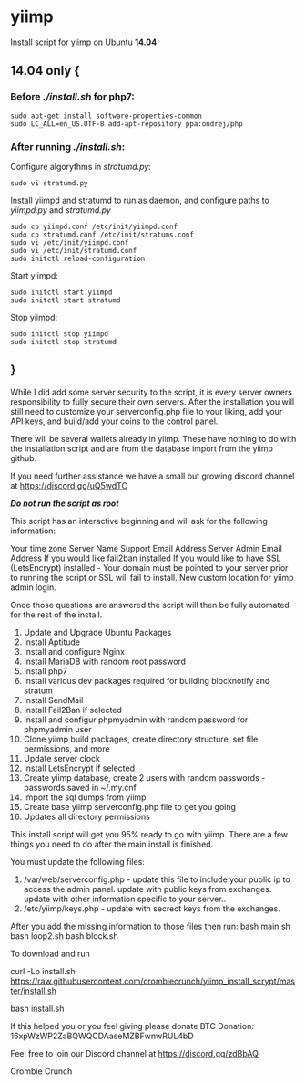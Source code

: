 # yiimp
Install script for yiimp on Ubuntu **14.04**

## 14.04 only {

### Before  *./install.sh* for php7:

	sudo apt-get install software-properties-common
	sudo LC_ALL=en_US.UTF-8 add-apt-repository ppa:ondrej/php

### After running *./install.sh*:

Configure algorythms in *stratumd.py*:

	sudo vi stratumd.py

Install yiimpd and stratumd to run as daemon, and configure paths to *yiimpd.py* and *stratumd.py* 

	sudo cp yiimpd.conf /etc/init/yiimpd.conf
	sudo cp stratumd.conf /etc/init/stratums.conf
	sudo vi /etc/init/yiimpd.conf
	sudo vi /etc/init/stratumd.conf
	sudo initctl reload-configuration

Start yiimpd:

	sudo initctl start yiimpd
	sudo initctl start stratumd

Stop yiimpd:

	sudo initctl stop yiimpd
	sudo initctl stop stratumd

## } 

While I did add some server security to the script, it is every server owners responsibility to fully secure their own servers. After the installation you will still need to customize your serverconfig.php file to your liking, add your API keys, and build/add your coins to the control panel. 

There will be several wallets already in yiimp. These have nothing to do with the installation script and are from the database import from the yiimp github. 

If you need further assistance we have a small but growing discord channel at https://discord.gg/uQ5wdTC 

*****Do not run the script as root*****

This script has an interactive beginning and will ask for the following information:

Your time zone
Server Name 
Support Email Address
Server Admin Email Address
If you would like fail2ban installed
If you would like to have SSL (LetsEncrypt) installed - Your domain must be pointed to your server prior to running the script or SSL will fail to install. 
New custom location for yiimp admin login. 

Once those questions are answered the script will then be fully automated for the rest of the install. 

1. Update and Upgrade Ubuntu Packages
2. Install Aptitude
3. Install and configure Nginx
4. Install MariaDB with random root password
5. Install php7
6. Install various dev packages required for building blocknotify and stratum
7. Install SendMail
8. Install Fail2Ban if selected
9. Install and configur phpmyadmin with random password for phpmyadmin user
10. Clone yiimp build packages, create directory structure, set file permissions, and more
11. Update server clock
12. Install LetsEncrypt if selected
13. Create yiimp database, create 2 users with random passwords - passwords saved in ~/.my.cnf
14. Import the sql dumps from yiimp
15. Create base yiimp serverconfig.php file to get you going
16. Updates all directory permissions

This install script will get you 95% ready to go with yiimp. There are a few things you need to do after the main install is finished.

You must update the following files:

1. /var/web/serverconfig.php - update this file to include your public ip to access the admin panel. update with public keys from exchanges. update with other information specific to your server..
2. /etc/yiimp/keys.php - update with secrect keys from the exchanges. 

After you add the missing information to those files then run:
bash main.sh
bash loop2.sh
bash block.sh

To download and run 

curl -Lo install.sh https://raw.githubusercontent.com/crombiecrunch/yiimp_install_scrypt/master/install.sh

bash install.sh


If this helped you or you feel giving please donate BTC Donation: 16xpWzWP2ZaBQWQCDAaseMZBFwnwRUL4bD

Feel free to join our Discord channel at https://discord.gg/zdBbAQ

Crombie Crunch
